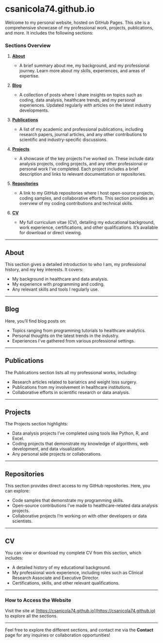 
# csanicola74.github.io

Welcome to my personal website, hosted on GitHub Pages. This site is a comprehensive showcase of my professional work, projects, publications, and more. It includes the following sections:

### Sections Overview

1. **[About](https://csanicola74.github.io/)**

   - A brief summary about me, my background, and my professional journey. Learn more about my skills, experiences, and areas of expertise.
2. **[Blog](https://csanicola74.github.io/blog/)**

   - A collection of posts where I share insights on topics such as coding, data analysis, healthcare trends, and my personal experiences. Updated regularly with articles on the latest industry developments.
3. **[Publications](#publications)**

   - A list of my academic and professional publications, including research papers, journal articles, and any other contributions to scientific and industry-specific discussions.
4. **[Projects](#projects)**

   - A showcase of the key projects I’ve worked on. These include data analysis projects, coding projects, and any other professional or personal work I’ve completed. Each project includes a brief description and links to relevant documentation or repositories.
5. **[Repositories](#repositories)**

   - A link to my GitHub repositories where I host open-source projects, coding samples, and collaborative efforts. This section provides an overview of my coding contributions and technical skills.
6. **[CV](#cv)**

   - My full curriculum vitae (CV), detailing my educational background, work experience, certifications, and other qualifications. It’s available for download or direct viewing.

---

## About

This section gives a detailed introduction to who I am, my professional history, and my key interests. It covers:

- My background in healthcare and data analysis.
- My experience with programming and coding.
- Any relevant skills and tools I regularly use.

---

## Blog

Here, you’ll find blog posts on:

- Topics ranging from programming tutorials to healthcare analytics.
- Personal thoughts on the latest trends in the industry.
- Experiences I’ve gathered from various professional settings.

---

## Publications

The Publications section lists all my professional works, including:

- Research articles related to bariatrics and weight loss surgery.
- Publications from my involvement in healthcare institutions.
- Collaborative efforts in scientific research or data analysis.

---

## Projects

The Projects section highlights:

- Data analysis projects I’ve completed using tools like Python, R, and Excel.
- Coding projects that demonstrate my knowledge of algorithms, web development, and data visualization.
- Any personal side projects or collaborations.

---

## Repositories

This section provides direct access to my GitHub repositories. Here, you can explore:

- Code samples that demonstrate my programming skills.
- Open-source contributions I’ve made to healthcare-related data analysis projects.
- Collaborative projects I’m working on with other developers or data scientists.

---

## CV

You can view or download my complete CV from this section, which includes:

- A detailed history of my educational background.
- My professional work experience, including roles such as Clinical Research Associate and Executive Director.
- Certifications, skills, and other relevant qualifications.

---

### How to Access the Website

Visit the site at [https://csanicola74.github.io](https://csanicola74.github.io) to explore all the sections.

---

Feel free to explore the different sections, and contact me via the **Contact** page for any inquiries or collaboration opportunities!
